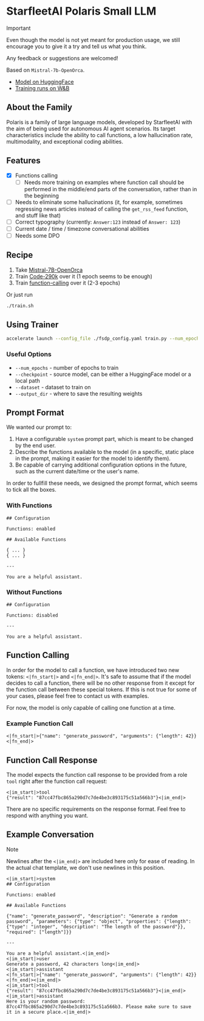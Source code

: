 # StarfleetAI Polaris Small LLM

> [!IMPORTANT]  
> Even though the model is not yet meant for production usage, we still encourage you to give it a try and tell us what you think.
>
> Any feedback or suggestions are welcomed!

Based on `Mistral-7b-OpenOrca`.

- [Model on HuggingFace](https://huggingface.co/StarfleetAI/polaris-small)
- [Training runs on W&B](https://wandb.ai/starfleetai/polaris-small)

## About the Family

Polaris is a family of large language models, developed by StarfleetAI with the aim of being used for autonomous AI agent scenarios. Its target characteristics include the ability to call functions, a low hallucination rate, multimodality, and exceptional coding abilities.

## Features

- [x] Functions calling
  - [ ] Needs more training on examples where function call should be performed in the middle/end parts of the conversation, rather than in the beginning
- [ ] Needs to eliminate some hallucinations (it, for example, sometimes regressing news articles instead of calling the `get_rss_feed` function, and stuff like that)
- [ ] Correct typography (currently: `Answer:123` instead of `Answer: 123`)
- [ ] Current date / time / timezone conversational abilities
- [ ] Needs some DPO

## Recipe

1. Take [Mistral-7B-OpenOrca](https://huggingface.co/Open-Orca/Mistral-7B-OpenOrca)
2. Train [Code-290k](https://huggingface.co/datasets/ajibawa-2023/Code-290k-ShareGPT) over it (1 epoch seems to be enough)
3. Train [function-calling](https://huggingface.co/datasets/StarfleetAI/function-calling) over it (2-3 epochs)

Or just run

```bash
./train.sh
```

## Using Trainer

```bash
accelerate launch --config_file ./fsdp_config.yaml train.py --num_epochs 3
```

### Useful Options

- `--num_epochs` - number of epochs to train
- `--checkpoint` - source model, can be either a HuggingFace model or a local path
- `--dataset` - dataset to train on 
- `--output_dir` - where to save the resulting weights

## Prompt Format

We wanted our prompt to:

1. Have a configurable `system` prompt part, which is meant to be changed by the end user.
2. Describe the functions available to the model (in a specific, static place in the prompt, making it easier for the model to identify them).
3. Be capable of carrying additional configuration options in the future, such as the current date/time or the user's name.

In order to fullfill these needs, we designed the prompt format, which seems to tick all the boxes.

### With Functions

```
## Configuration

Functions: enabled

## Available Functions

{ ... }
{ ... }

---

You are a helpful assistant.
```

### Without Functions

```
## Configuration

Functions: disabled

---

You are a helpful assistant.
```

## Function Calling

In order for the model to call a function, we have introduced two new tokens: `<|fn_start|>` and `<|fn_end|>`. It's safe to assume that if the model decides to call a function, there will be no other response from it except for the function call between these special tokens. If this is not true for some of your cases, please feel free to contact us with examples.

For now, the model is only capable of calling one function at a time.

### Example Function Call

```
<|fn_start|>{"name": "generate_password", "arguments": {"length": 42}}<|fn_end|>
```

## Function Call Response

The model expects the function call response to be provided from a role `tool` right after the function call request:

```
<|im_start|>tool
{"result": "87cc47fbc865a290d7c7de4be3c893175c51a566b3"}<|im_end|>
```

There are no specific requirements on the response format. Feel free to respond with anything you want.

## Example Conversation

> [!NOTE]  
> Newlines after the `<|im_end|>` are included here only for ease of reading. In the actual chat template, we don't use newlines in this position.

```
<|im_start|>system
## Configuration

Functions: enabled

## Available Functions

{"name": "generate_password", "description": "Generate a random password", "parameters": {"type": "object", "properties": {"length": {"type": "integer", "description": "The length of the password"}}, "required": ["length"]}}

---

You are a helpful assistant.<|im_end|>
<|im_start|>user
Generate a password, 42 characters long<|im_end|>
<|im_start|>assistant
<|fn_start|>{"name": "generate_password", "arguments": {"length": 42}}<|fn_end|><|im_end|>
<|im_start|>tool
{"result": "87cc47fbc865a290d7c7de4be3c893175c51a566b3"}<|im_end|>
<|im_start|>assistant
Here is your random password: 87cc47fbc865a290d7c7de4be3c893175c51a566b3. Please make sure to save it in a secure place.<|im_end|>
```
